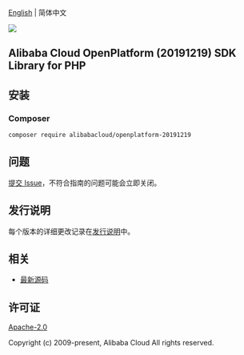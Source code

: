 [English](README.md) | 简体中文

![](https://aliyunsdk-pages.alicdn.com/icons/AlibabaCloud.svg)

## Alibaba Cloud OpenPlatform (20191219) SDK Library for PHP

## 安装

### Composer

```bash
composer require alibabacloud/openplatform-20191219
```

## 问题

[提交 Issue](https://github.com/aliyun/alibabacloud-sdk/issues/new)，不符合指南的问题可能会立即关闭。

## 发行说明

每个版本的详细更改记录在[发行说明](./ChangeLog.txt)中。

## 相关

* [最新源码](https://github.com/aliyun/alibabacloud-sdk)

## 许可证

[Apache-2.0](http://www.apache.org/licenses/LICENSE-2.0)

Copyright (c) 2009-present, Alibaba Cloud All rights reserved.
